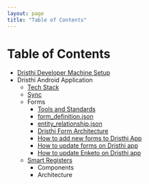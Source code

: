 ```yaml
---
layout: page
title: "Table of Contents"
---
```


# Table of Contents

* [Dristhi Developer Machine Setup][1]
* Dristhi Android Application
    * [Tech Stack][2]
    * [Sync][3]
    * Forms
    	* [Tools and Standards][4]
    	* [form_definition.json][5]
    	* [entity_relationship.json][6]
    	* [Dristhi Form Architecture][7]
        * [How to add new forms to Dristhi App][8]
        * [How to update forms on Dristhi app][9]
        * [How to update Enketo on Dristhi app][10]
    * [Smart Registers][11]
        * Components
        * Architecture

[1]: {{root_url}}/dev_box_setup
[2]: {{root_url}}/dristhi_app/tech_stack
[3]: {{root_url}}/dristhi_app/architecture_sync
[4]: {{root_url}}/dristhi_app/forms/tools_and_standards
[5]: {{root_url}}/dristhi_app/forms/form_definition_json
[6]: {{root_url}}/dristhi_app/forms/entity_relationship_json
[7]: {{root_url}}/dristhi_app/forms/architecture_forms
[8]: {{root_url}}/dristhi_app/forms/add_new
[9]: {{root_url}}/dristhi_app/forms/update
[10]: {{root_url}}/dristhi_app/forms/update_enketo
[11]: {{root_url}}/dristhi_app/smart_registers
